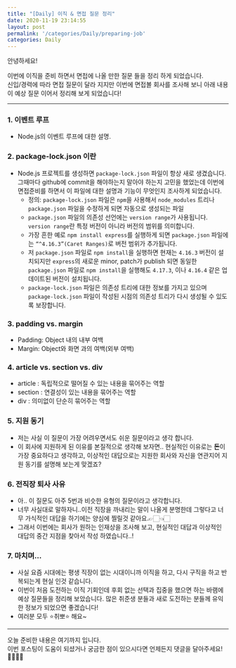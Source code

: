 ```yaml
---
title: "[Daily] 이직 & 면접 질문 정리"
date: 2020-11-19 23:14:55
layout: post
permalink: '/categories/Daily/preparing-job'
categories: Daily
--- 
```


안녕하세요!

이번에 이직을 준비 하면서 면접에 나올 만한 질문 들을 정리 하게 되었습니다.  
신입/경력에 따라 면접 질문이 달라 지지만 이번에 면접볼 회사를 조사해 보니 아래 내용이 예상 질문 이어서 정리해 보게 되었습니다! 

  
-----
### 1. 이벤트 루프
- Node.js의 이벤트 루프에 대한 설명.


### 2. package-lock.json 이란
- Node.js 프로젝트를 생성하면 `package-lock.json` 파일이 항상 새로 생겼습니다. 그때마다 github에 commit을 해야하는지 말아야 하는지 고민을 했었는데 이번에 면접준비를 하면서 이 파일에 대한 설명과 기능이 무엇인지 조사하게 되었습니다.
  * 정의: `package-lock.json` 파일은 `npm`을 사용해서 `node_modules` 트리나 `package.json` 파일을 수정하게 되면 자동으로 생성되는 파일
  * `package.json` 파일의 의존성 선언에는 `version range`가 사용됩니다. `version range`란 특정 버전이 아니라 버전의 범위를 의미합니다.
  * 가장 흔한 예로 `npm install express`를 실행하게 되면 `package.json` 파일에는 `“^4.16.3”(Caret Ranges)`로 버전 범위가 추가됩니다.
  * 저 `package.json` 파일로 `npm install`을 실행하면 현재는 `4.16.3` 버전이 설치되지만 `express`의 새로운 minor, patch가 publish 되면 동일한 `package.json` 파일로 `npm install`을 실행해도 `4.17.3`, 이나 `4.16.4` 같은 업데이트된 버전이 설치됩니다.
  * `package-lock.json` 파일은 의존성 트리에 대한 정보를 가지고 있으며 `package-lock.json` 파일이 작성된 시점의 의존성 트리가 다시 생성될 수 있도록 보장합니다.
  

### 3. padding vs. margin
* Padding: Object 내의 내부 여백
* Margin: Object와 화면 과의 여백(외부 여백)


### 4. article vs. section vs. div
* article : 독립적으로 떨어질 수 있는 내용을 묶어주는 역할
* section : 연결성이 있는 내용을 묶어주는 역할
* div : 의미없이 단순히 묶어주는 역할


### 5. 지원 동기
* 저는 사실 이 질문이 가장 어려우면서도 쉬운 질문이라고 생각 합니다.
* 이 회사에 지원하게 된 이유를 본질적으로 생각해 보자면.. 현실적인 이유로는 **돈**이 가장 중요하다고 생각하고, 이상적인 대답으로는 지원한 회사와 자신을 연관지어 지원 동기를 설명해 보는게 맞겠죠?


### 6. 전직장 퇴사 사유
* 아.. 이 질문도 아주 5번과 비슷한 유형의 질문이라고 생각합니다.
* 너무 사실대로 말하자니..이전 직장을 까내리는 말이 나올게 분명한데 그렇다고 너무 가식적인 대답을 하기에는 양심에 찔릴것 같아요.👉🏻👈🏻
* 그래서 이번에는 회사가 원하는 인재상을 조사해 보고, 현실적인 대답과 이상적인 대답의 중간 지점을 찾아서 작성 하였습니다..!


### 7. 마치며...
* 사실 요즘 시대에는 평생 직장이 없는 시대이니까 이직을 하고, 다시 구직을 하고 반복되는게 현실 인것 같습니다.
* 이번이 처음 도전하는 이직 기회인데 후회 없는 선택과 집중을 했으면 하는 바램에 예상 질문들을 정리해 보았습니다. 많은 취준생 분들과 새로 도전하는 분들께 유익한 정보가 되었으면 좋겠습니다! 
* 여러분 모두 ⭐️취뽀⭐️ 해요~

-----

오늘 준비한 내용은 여기까지 입니다.  
이번 포스팅이 도움이 되셨거나 궁금한 점이 있으시다면 언제든지 댓글을 달아주세요!🙋🏻‍♀️💡